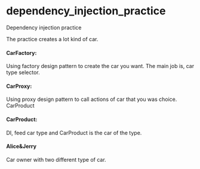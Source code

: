 # dependency_injection_practice
Dependency injection practice

The practice creates a lot kind of car.

#### CarFactory:
Using factory design pattern to create the car you want. The main job is, car type selector.

#### CarProxy:
Using proxy design pattern to call actions of car that you was choice.
CarProduct

#### CarProduct:
DI, feed car type and CarProduct is the car of the type.

#### Alice&Jerry
Car owner with two different type of car.
